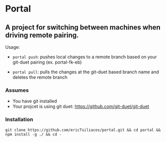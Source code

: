 # Portal

## A project for switching between machines when driving remote pairing.

Usage:
- `portal push`: pushes local changes to a remote branch based on your git-duet pairing (ex. portal-fk-eb)

- `portal pull`: pulls the changes at the git-duet based branch name and deletes the remote branch
  
### Assumes
- You have git installed
- Your projcet is using git duet: https://github.com/git-duet/git-duet
  
### Installation
`git clone https://github.com/ericTsiliacos/portal.git && cd portal && npm install -g ./ && cd -`
